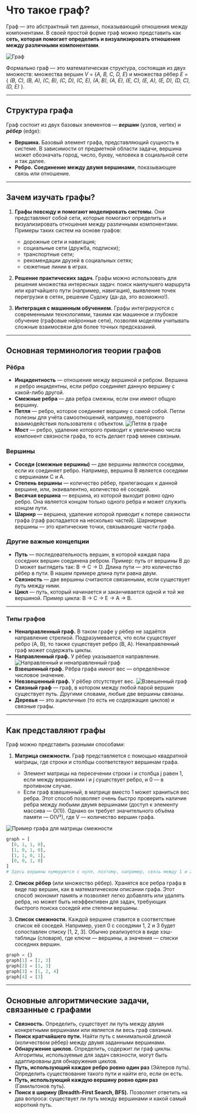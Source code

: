 # Что такое граф?

Граф — это абстрактный тип данных, показывающий отношения между компонентами. В своей простой форме граф можно представить как **сеть, которая помогает определить и визуализировать отношения между различными компонентами**.

![Граф](https://lc.rt.ru/images/informatics/24.3.png)

Формально граф — это математическая структура, состоящая из двух множеств: множества вершин *V* = {*A, B, C, D, E*} и множества рёбер *E* = { *(B, C), (B, A), (C, B), (C, D), (C, E), (A, B), (A, E), (E, C), (E, A), (E, D), (D, C), (D, E)* }.

---

## Структура графа

Граф состоит из двух базовых элементов — ***вершин*** (узлов, vertex) и ***рёбер*** (edge):

* **Вершина.** Базовый элемент графа, представляющий сущность в системе. В зависимости от предметной области задачи, вершина может обозначать город, число, букву, человека в социальной сети и так далее.
* **Ребро.** **Соединение между двумя вершинами**, показывающее связь или отношение.

---

## Зачем изучать графы?

1. **Графы повсюду и помогают моделировать системы.** Они представляют собой сети, которые помогают определить и визуализировать отношения между различными компонентами. Примеры таких систем на основе графов:

   * дорожные сети и навигация;
   * социальные сети (дружба, подписки);
   * транспортные сети;
   * рекомендации друзей в социальных сетях;
   * сюжетные линии в играх.

2. **Решение практических задач.** Графы можно использовать для решения множества интересных задач: поиск наилучшего маршрута или кратчайшего пути (например, навигация), выявление точек перегрузки в сетях, решение Судоку (да-да, это возможно!).

3. **Интеграция с машинным обучением.** Графы интегрируются с современными технологиями, такими как машинное и глубокое обучение (графовые нейронные сети), позволяя моделям учитывать сложные взаимосвязи для более точных предсказаний.

---

## Основная терминология теории графов

### Рёбра

* **Инцидентность** — отношение между вершиной и ребром. Вершина и ребро инцидентны, если ребро соединяет данную вершину с какой-либо другой.
* **Смежные ребра** — два ребра смежны, если они имеют общую вершину.
* **Петля** — ребро, которое соединяет вершину с самой собой. Петли полезны для учёта самоотношений, например, повторного взаимодействия пользователя с объектом.
  ![Петля в графе](https://avatars.dzeninfra.ru/get-zen_doc/271828/pub_6700e5ae1fa4e5602c75fe38_6700e6d24a836a5f0207cd40/scale_1200)
* **Мост** — ребро, удаление которого приводит к увеличению числа компонент связности графа, то есть делает граф менее связным.

### Вершины

* **Соседи (смежные вершины)** — две вершины являются соседями, если их соединяет ребро. Например, вершина B является соседями с вершинами C и A.
* **Степень вершины** — количество рёбер, прилегающих к данной вершине, или, эквивалентно, количество её соседей.
* **Висячая вершина** — вершина, из которой выходит ровно одно ребро. Она является концом только одного ребра и может служить концом пути.
* **Шарнир** — вершина, удаление которой приводит к потере связности графа (граф распадается на несколько частей). Шарнирные вершины — это критические точки, связывающие части графа.

### Другие важные концепции

* **Путь** — последовательность вершин, в которой каждая пара соседних вершин соединена ребром. Пример: путь от вершины B до D может выглядеть так: B → C → D. Длина пути — это количество рёбер в пути. В нашем примере длина пути равна двум.
* **Связность** — две вершины считаются связанными, если существует путь между ними.
* **Цикл** — путь, который начинается и заканчивается одной и той же вершиной. Пример цикла: B → C → E → A → B.

---

### Типы графов

* **Ненаправленный граф.** В таком графе у рёбер не задаётся направление стрелкой. Подразумевается, что если существует ребро (A, B), то также существует ребро (B, A). Ненаправленный граф может содержать циклы.
* **Направленный граф.** У рёбер указывается направление.
  ![Направленный и ненаправленный граф](https://media.proglib.io/posts/2021/10/09/92104f63534c633f115f2dbe9f94fab4.png)
* **Взвешенный граф.** Рёбра графа имеют вес — определённое числовое значение.
* **Невзвешенный граф.** У рёбер отсутствует вес.
  ![Взвешенный граф](https://m.studref.com/im/15/5544/766771-40.jpg)
* **Связный граф** — граф, в котором между любой парой вершин существует путь. Другими словами, любые две вершины связаны.
* **Деревья** — это ацикличные (то есть не содержащие циклов) и связные графы.

---

## Как представляют графы

Граф можно представить разными способами:

1. **Матрица смежности.** Граф представляется с помощью квадратной матрицы, где строки и столбцы соответствуют вершинам графа.

   * Элемент матрицы на пересечении строки i и столбца j равен 1, если между вершинами i и j существует ребро, и 0 — в противном случае.
   * Если граф взвешенный, в матрице вместо 1 может храниться вес ребра.
     Этот способ позволяет очень быстро проверить наличие ребра между любыми двумя вершинами (доступ к элементу массива — O(1)). Однако он требует значительного объёма памяти — O(V²), где V — количество вершин графа.

![Пример графа для матрицы смежности](https://i.sstatic.net/PE4F4.png)

```python
graph = [
  [0, 1, 1, 0],
  [1, 0, 1, 0],
  [1, 1, 0, 1],
  [0, 0, 1, 0]
]
# Здесь вершины нумеруются с нуля, поэтому, например, связь между 1 и 2 записана в graph[0][1]
```

2. **Список рёбер** (или множество рёбер). Хранятся все ребра графа в виде пар вершин, как в математическом описании графа.
   Этот способ экономит память и позволяет легко добавлять или удалять ребра, но может быть неэффективен для задач, требующих быстрого поиска соседей или степени вершины.

3. **Список смежности.** Каждой вершине ставится в соответствие список её соседей. Например, узел 0 с соседями 1, 2 и 3 будет сопоставлен списку [1, 2, 3]. Обычно реализуется в виде хэш-таблицы (словаря), где ключи — вершины, а значения — списки соседних вершин.

```python
graph = {}
graph[1] = [2, 3]
graph[2] = [1, 3]
graph[3] = [1, 2, 4]
graph[4] = [3]
```

---

## Основные алгоритмические задачи, связанные с графами

* **Связность.** Определить, существует ли путь между двумя конкретными вершинами или является ли весь граф связным.
* **Поиск кратчайшего пути.** Найти путь с минимальной длиной (количеством рёбер) между двумя заданными вершинами.
* **Обнаружение циклов.** Определить, содержит ли граф циклы. Алгоритмы, используемые для задач связности, могут быть адаптированы для обнаружения циклов.
* **Путь, использующий каждое ребро ровно один раз** (Эйлеров путь). Определить существование такого пути и найти его, если он есть.
* **Путь, использующий каждую вершину ровно один раз** (Гамильтонов путь).
* **Поиск в ширину (Breadth-First Search, BFS).** Позволяет ответить на два вопроса: существует ли путь между вершинами и какой самый короткий путь.
